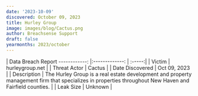 ```yaml
---
date: '2023-10-09'
discovered: October 09, 2023
title: Hurley Group
image: images/blog/Cactus.png
author: Breachsense Support
draft: false
yearmonths: 2023/october
---
```



| Data Breach Report
------------:     |:-------------:    | :-----:|
| Victim      | hurleygroup.net      | 
| Threat Actor      | Cactus      | 
| Date Discovered      | Oct 09, 2023      | 
| Description      | The Hurley Group is a real estate development and property management firm that specializes in properties throughout New Haven and Fairfield counties.      | 
| Leak Size      | Unknown      | 

